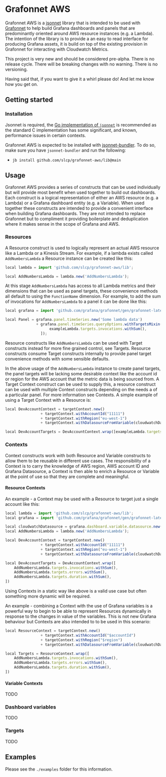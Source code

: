 # Grafonnet AWS

Grafonnet AWS is a [jsonnet](https://jsonnet.org/) library that is intended to be used with [Grafonnet](https://grafana.github.io/grafonnet/index.html) to help build Grafana dashboards and panels that are predominantly oriented around AWS resource instances (e.g. a Lambda). The intention of the library is to provide a an easy to read interface for producing Grafana assets, it is build on top of the existing provision in Grafonnet for interacting with Cloudwatch Metrics.

This project is very new and should be considered pre-alpha. There is no release cycle. There will be breaking changes with no warning. There is no versioning.

Having said that, if you want to give it a whirl please do! And let me know how you get on.

## Getting started

### Installation

Jsonnet is required, the [Go implementation of `jsonnet`](https://github.com/google/go-jsonnet) is recommended as the standard C implementation has some significant, and known, performance issues in certain contexts.

Grafonnet AWS is expected to be installed with [jsonnet-bundler](https://github.com/jsonnet-bundler/jsonnet-bundler). To do so, make sure you have `jsonnet-bundler` and run the following:

- `jb install github.com/slcp/grafonnet-aws/lib@main`

## Usage

Grafonnet AWS provides a series of constructs that can be used individually but will provide most benefit when used together to build out dashboards. Each construct is a logical representation of either an AWS resource (e.g. a Lambda) or a Grafana dashboard entity (e.g. a Variable). When used together these constructs are intended to provide a convenient interface when building Grafana dashboards. They are not intended to replace Grafonnet but to compliment it providing boilerplate and deduplication where it makes sense in the scope of Grafana and AWS.

### Resources

A Resource construct is used to logically represent an actual AWS resource like a Lambda or a Kinesis Stream. For example, if a lambda exists called `AddNumbersLambda` a Resource instance can be created like this:

```js
local lambda = import 'github.com/slcp/grafonnet-aws/lib';

local AddNumbersLambda = lambda.new('AddNumbersLambda');
```

At this stage `AddNumbersLambda` has access to all Lambda metrics and their dimensions that can be used as panel targets, these convenience methods all default to using the `FunctionName` dimension. For example, to add the sum of invocations for `AddNumbersLambda` to a panel it can be done like this:

```js
local grafana = import 'github.com/grafana/grafonnet/gen/grafonnet-latest/main.libsonnet';

local Panel = grafana.panel.timeSeries.new('Some lambda data')
              + grafana.panel.timeSeries.queryOptions.withTargetsMixin([
                    exampleLambda.targets.invocations.withSum(),
                ]);
```

Resource constructs like `AddNumbersLambda` can be used with Target constructs instead for more fine grained control, see Targets. Resource constructs consume Target constructs internally to provide panel target convenience methods with some sensible defaults.

In the above usage of the `AddNumbersLambda` instance to create panel targets, the panel targets will be lacking some desirable context like the account id or region for the AWS account that the metric data is being sourced from. A Target Context construct can be used to supply this, a resource construct can be used with multiple Context constructs depending on the needs a of a particular panel. For more information see Contexts. A simple example of using a Target Context with a Resource is:

```js
local DevAccountContext = targetContext.new()
                + targetContext.withAccountId("11111")
                + targetContext.withRegion("eu-west-1")
                + targetContext.withDatasourceFromVariable(cloudwatchDatasource);

local DevAccountTargets = DevAccountContext.wrap([exampleLambda.targets.invocations.withSum()])
```

### Contexts

Context constructs work with both Resource and Variable constructs to allow them to be reusable in different use cases. The responsibility of a Context is to carry the knowledge of AWS region, AWS account ID and Grafana Datasource, a Context is then able to enrich a Resource or Variable at the point of use so that they are complete and meaningful.

#### Resource Contexts

An example - a Context may be used with a Resource to target just a single account like this:

```js
local lambda = import 'github.com/slcp/grafonnet-aws/lib';
local grafana = import 'github.com/grafana/grafonnet/gen/grafonnet-latest/main.libsonnet';

local cloudwatchDatasource = grafana.dashboard.variable.datasource.new('datasource', 'cloudwatch');
local AddNumbersLambda = lambda.new('AddNumbersLambda');

local DevAccountContext = targetContext.new()
                + targetContext.withAccountId("11111")
                + targetContext.withRegion("eu-west-1")
                + targetContext.withDatasourceFromVariable(cloudwatchDatasource);

local DevAccountTargets = DevAccountContext.wrap([
    AddNumbersLambda.targets.invocations.withSum(),
    AddNumbersLambda.targets.errors.withSum(),
    AddNumbersLambda.targets.duration.withSum(),
])
```

Using Contexts in a static way like above is a valid use case but often something more dynamic will be required.

An example - combining a Context with the use of Grafana variables is a powerful way to begin to be able to represent Resources dynamically in response to the changes in value of the variables. This is not new Grafana behaviour but Contexts are also intended to to be used in this scenario:

```js
local ResourceContext = targetContext.new()
                + targetContext.withAccountId("$accountId")
                + targetContext.withRegion("$region")
                + targetContext.withDatasourceFromVariable(cloudwatchDatasource);

local Targets = ResourceContext.wrap([
    AddNumbersLambda.targets.invocations.withSum(),
    AddNumbersLambda.targets.errors.withSum(),
    AddNumbersLambda.targets.duration.withSum(),
])
```

#### Variable Contexts

TODO

### Dashboard variables

TODO

### Targets

TODO

## Examples

Please see the `./examples` folder for this information.